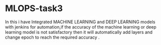 # MLOPS-task3
In this i have Integrated MACHINE LEARNING and DEEP LEARNING models with jenkins for automation,if the accuracy of the machine learning or deep learning model is not satisfactory then it will automatically add layers and change epoch to reach the required accuracy .
